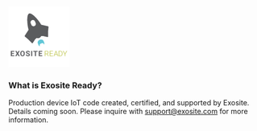 
![Exosite Ready Logo](assets/exoready_logo.png)

### What is Exosite Ready?  
Production device IoT code created, certified, and supported by Exosite.
Details coming soon.  Please inquire with [support@exosite.com](mailto:support@exosite.com) for more information.
